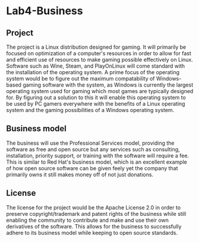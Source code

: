 # Lab4-Business
## Project
The project is a Linux distribution designed for gaming. It will primarily be focused on optimization of a computer's resources in order to allow for fast and efficient use of resources to make gaming possible effectively on Linux. Software such as Wine, Steam, and PlayOnLinux will come standard with the installation of the operating system. A prime focus of the operating system would be to figure out the maximum compatability of Windows-based gaming software with the system, as Windows is currently the largest operating system used for gaming which most games are typically designed for. By figuring out a solution to this it will enable this operating system to be used by PC gamers everywhere with the benefits of a Linux operating system and the gaming possibilities of a Windows operating system.

## Business model
The business will use the Professional Services model, providing the software as free and open source but any services such as consulting, installation, priority support, or training with the software will require a fee. This is similar to Red Hat's business model, which is an excellent example of how open source software can be given feely yet the company that primarily owns it still makes money off of not just donations.

## License
The license for the project would be the Apache License 2.0 in order to preserve copyright/trademark and patent rights of the business while still enabling the community to contribute and make and use their own derivatives of the software. This allows for the business to successfully adhere to its business model while keeping to open source standards.
